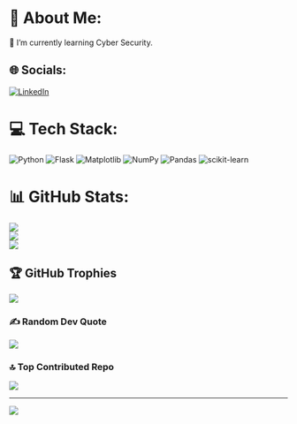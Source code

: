 # 💫 About Me:
🌱 I’m currently learning Cyber Security.


## 🌐 Socials:
[![LinkedIn](https://img.shields.io/badge/LinkedIn-%230077B5.svg?logo=linkedin&logoColor=white)](https://linkedin.com/in/https://www.linkedin.com/in/raj-sabale/) 

# 💻 Tech Stack:
![Python](https://img.shields.io/badge/python-3670A0?style=for-the-badge&logo=python&logoColor=ffdd54) ![Flask](https://img.shields.io/badge/flask-%23000.svg?style=for-the-badge&logo=flask&logoColor=white) ![Matplotlib](https://img.shields.io/badge/Matplotlib-%23ffffff.svg?style=for-the-badge&logo=Matplotlib&logoColor=black) ![NumPy](https://img.shields.io/badge/numpy-%23013243.svg?style=for-the-badge&logo=numpy&logoColor=white) ![Pandas](https://img.shields.io/badge/pandas-%23150458.svg?style=for-the-badge&logo=pandas&logoColor=white) ![scikit-learn](https://img.shields.io/badge/scikit--learn-%23F7931E.svg?style=for-the-badge&logo=scikit-learn&logoColor=white)
# 📊 GitHub Stats:
![](https://github-readme-stats.vercel.app/api?username=Sabale302&theme=dark&hide_border=false&include_all_commits=false&count_private=false)<br/>
![](https://github-readme-streak-stats.herokuapp.com/?user=Sabale302&theme=dark&hide_border=false)<br/>
![](https://github-readme-stats.vercel.app/api/top-langs/?username=Sabale302&theme=dark&hide_border=false&include_all_commits=false&count_private=false&layout=compact)

## 🏆 GitHub Trophies
![](https://github-profile-trophy.vercel.app/?username=Sabale302&theme=radical&no-frame=false&no-bg=false&margin-w=4)

### ✍️ Random Dev Quote
![](https://quotes-github-readme.vercel.app/api?type=horizontal&theme=light)

### 🔝 Top Contributed Repo
![](https://github-contributor-stats.vercel.app/api?username=Sabale302&limit=5&theme=dark&combine_all_yearly_contributions=true)

---
[![](https://visitcount.itsvg.in/api?id=Sabale302&label=Profile%20Views&color=1&icon=5&pretty=false)](https://visitcount.itsvg.in)
<!-- Proudly created with GPRM ( https://gprm.itsvg.in ) -->
